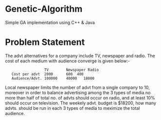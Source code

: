 # Genetic-Algorithm
Simple GA implementation using C++ &amp; Java


# Problem Statement

The advt alternatives for a company include TV, newspaper and radio. The cost of each medium with audience converge is given below:-
 
  
                      TV	 	Newspaper Radio       
       Cost per advt  2000		600	 400 
       Audience/Advt. 100000	40000	18000  
 
 Local newspaper limits the number of advt from a single company to 10,
 moreover in order to balance advertising among the 3 types of media no more than half of total no. of advts should occur on radio,
 and at least 10% should occur on television.
 The weekely advt. budget is $18200, how many advts. should be run in each 3 types of media to meximize the total audience.
